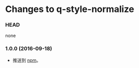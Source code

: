 # Changes to q-style-normalize

### HEAD

none

### 1.0.0 (2016-09-18)

* 推送到 [npm](https://www.npmjs.com)。
